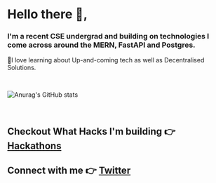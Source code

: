# Hello there 👋, 

### I'm a recent CSE undergrad and building on technologies I come across around the MERN, FastAPI and Postgres. 

🔹I love learning about Up-and-coming tech as well as Decentralised Solutions. 

<br/>

![Anurag's GitHub stats](https://github-readme-stats.vercel.app/api?username=dracry0&show=discussions_started,discussions_answered,prs_merged,prs_merged_percentage&hide=contribs_icons=true&theme=radical)

<br/>

## Checkout What Hacks I'm building 👉 [Hackathons](https://devpost.com/DRACrY0?ref_content=user-portfolio&ref_feature=portfolio&ref_medium=global-nav)

## Connect with me 👉 [Twitter](https://twitter.com/_DRACrY)


